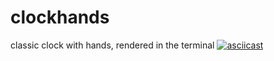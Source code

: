 # clockhands
classic clock with hands, rendered in the terminal
[![asciicast](https://asciinema.org/a/eyw70drfkh0qcx2hr9fjsy5sn.png)](https://asciinema.org/a/eyw70drfkh0qcx2hr9fjsy5sn)
